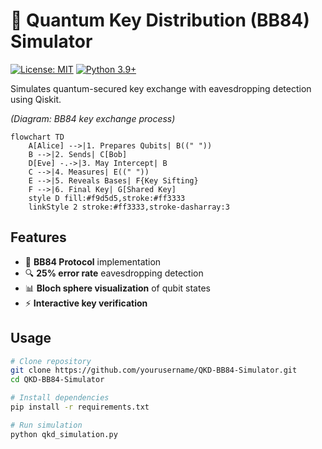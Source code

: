 # 🔐 Quantum Key Distribution (BB84) Simulator

[![License: MIT](https://img.shields.io/badge/License-MIT-yellow.svg)](LICENSE)
[![Python 3.9+](https://img.shields.io/badge/python-3.9+-blue.svg)](https://www.python.org/downloads/)

Simulates quantum-secured key exchange with eavesdropping detection using Qiskit.

*(Diagram: BB84 key exchange process)*

```mermaid
flowchart TD
    A[Alice] -->|1. Prepares Qubits| B((" "))
    B -->|2. Sends| C[Bob]
    D[Eve] -.->|3. May Intercept| B
    C -->|4. Measures| E((" "))
    E -->|5. Reveals Bases| F{Key Sifting}
    F -->|6. Final Key| G[Shared Key]
    style D fill:#f9d5d5,stroke:#ff3333
    linkStyle 2 stroke:#ff3333,stroke-dasharray:3
```

## Features
- 🎯 **BB84 Protocol** implementation
- 🔍 **25% error rate** eavesdropping detection
- 📊 **Bloch sphere visualization** of qubit states
- ⚡ **Interactive key verification**

## Usage
```bash
# Clone repository
git clone https://github.com/yourusername/QKD-BB84-Simulator.git
cd QKD-BB84-Simulator

# Install dependencies
pip install -r requirements.txt

# Run simulation
python qkd_simulation.py
